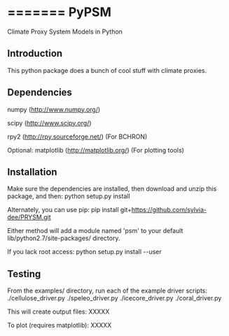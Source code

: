 =======
PyPSM
=====
Climate Proxy System Models in Python

Introduction
---------------------------
This python package does a bunch of cool stuff with climate proxies.

Dependencies
---------------------------
numpy (http://www.numpy.org/) 

scipy (http://www.scipy.org/) 

rpy2 (http://rpy.sourceforge.net/) (For BCHRON)

Optional:
  matplotlib (http://matplotlib.org/) (For plotting tools)

Installation
---------------------------
Make sure the dependencies are installed, then download and unzip this package, and then:
 python setup.py install

Alternately, you can use pip:
 pip install git+https://github.com/sylvia-dee/PRYSM.git

Either method will add a module named 'psm' to your default lib/python2.7/site-packages/ directory.

If you lack root access:
 python setup.py install --user

Testing
---------------------------
From the examples/ directory, run each of the example driver scripts:
./cellulose_driver.py
./speleo_driver.py
./icecore_driver.py
./coral_driver.py

This will create output files:
XXXXX

To plot (requires matplotlib):
XXXXX

